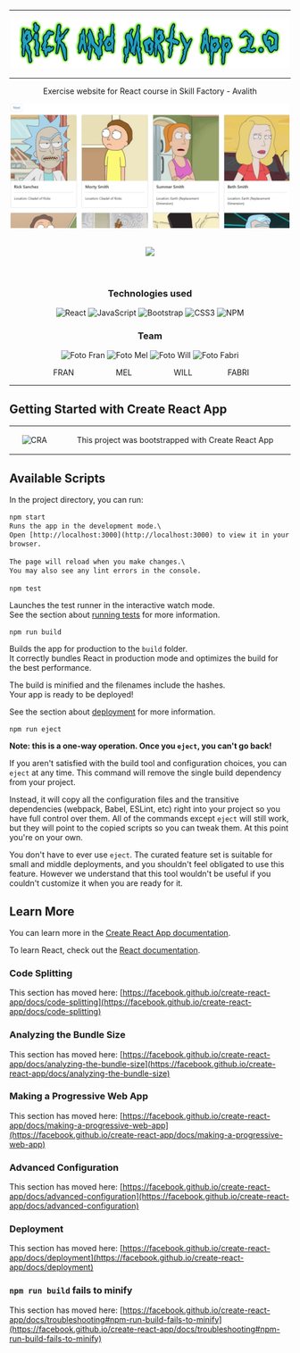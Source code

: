 
<hr>
<div align="center">
  <img src="./public/img/title_readme.png">
</div>
<hr>
<p align="center">Exercise website for React course in Skill Factory - Avalith</p>

<div align="center">
  <img width="500px" src="./public/img/print_readme.jpg">
</div>

<br>

<p align="center">
   <img src="http://img.shields.io/static/v1?label=STATUS&message=Developing&color=RED&style=for-the-badge"/>
</p>

<br>

<h3 align="center">Technologies used</h2>
<div align="center">

  ![React](https://img.shields.io/badge/react-%2320232a.svg?style=for-the-badge&logo=react&logoColor=%2361DAFB)  ![JavaScript](https://img.shields.io/badge/javascript-%23323330.svg?style=for-the-badge&logo=javascript&logoColor=%23F7DF1E)  ![Bootstrap](https://img.shields.io/badge/bootstrap-%23563D7C.svg?style=for-the-badge&logo=bootstrap&logoColor=white)  	![CSS3](https://img.shields.io/badge/css3-%231572B6.svg?style=for-the-badge&logo=css3&logoColor=white) ![NPM](https://img.shields.io/badge/NPM-%23000000.svg?style=for-the-badge&logo=npm&logoColor=white)
</div>

<h3 align="center">Team</h3>

<div align="center">
  <div align="center">
    <a src="https://github.com/fyunes">
      <img src="https://github.com/fyunes.png" width=115 alt="Foto Fran">
    </a>
    <a src="https://github.com/MelinaLencina">
      <img src="https://github.com/MelinaLencina.png" width=115 alt="Foto Mel">
    </a>
    <a src="https://github.com/hernandw">
      <img src="https://github.com/hernandw.png" width=115 alt="Foto Will">
    </a>
    <a src="https://github.com/saveasfabri">
      <img src="https://github.com/saveasfabri.png" width=115 alt="Foto Fabri" >
    </a>
    <br>
    <p>&nbspFRAN&nbsp&nbsp&nbsp&nbsp&nbsp&nbsp&nbsp&nbsp&nbsp  &nbsp&nbsp&nbsp&nbsp&nbsp&nbsp&nbsp&nbsp&nbspMEL&nbsp&nbsp&nbsp&nbsp&nbsp&nbsp&nbsp&nbsp&nbsp&nbsp  &nbsp&nbsp&nbsp&nbsp&nbsp&nbsp&nbsp&nbspWILL&nbsp&nbsp&nbsp&nbsp&nbsp&nbsp&nbsp  &nbsp&nbsp&nbsp&nbsp&nbsp&nbsp&nbsp&nbspFABRI</p>
  </div>
</div>

<hr>

## Getting Started with Create React App
<table>
  <tr>
    <td align="center" width="76">
      <img src="https://create-react-app.dev/img/logo.svg" alt="CRA">
    </td>
    <td align="center" width="400">
      <p> This project was bootstrapped with <a src="https://github.com/facebook/create-react-app">Create React App</a></p>
    </td>
  </tr>
</table>  


## Available Scripts

In the project directory, you can run:

```
npm start
Runs the app in the development mode.\
Open [http://localhost:3000](http://localhost:3000) to view it in your browser.

The page will reload when you make changes.\
You may also see any lint errors in the console.

npm test
```

Launches the test runner in the interactive watch mode.\
See the section about [running tests](https://facebook.github.io/create-react-app/docs/running-tests) for more information.

```
npm run build
```

Builds the app for production to the `build` folder.\
It correctly bundles React in production mode and optimizes the build for the best performance.

The build is minified and the filenames include the hashes.\
Your app is ready to be deployed!

See the section about [deployment](https://facebook.github.io/create-react-app/docs/deployment) for more information.

```
npm run eject
```

**Note: this is a one-way operation. Once you `eject`, you can't go back!**

If you aren't satisfied with the build tool and configuration choices, you can `eject` at any time. This command will remove the single build dependency from your project.

Instead, it will copy all the configuration files and the transitive dependencies (webpack, Babel, ESLint, etc) right into your project so you have full control over them. All of the commands except `eject` will still work, but they will point to the copied scripts so you can tweak them. At this point you're on your own.

You don't have to ever use `eject`. The curated feature set is suitable for small and middle deployments, and you shouldn't feel obligated to use this feature. However we understand that this tool wouldn't be useful if you couldn't customize it when you are ready for it.

## Learn More

You can learn more in the [Create React App documentation](https://facebook.github.io/create-react-app/docs/getting-started).

To learn React, check out the [React documentation](https://reactjs.org/).

### Code Splitting

This section has moved here: [https://facebook.github.io/create-react-app/docs/code-splitting](https://facebook.github.io/create-react-app/docs/code-splitting)

### Analyzing the Bundle Size

This section has moved here: [https://facebook.github.io/create-react-app/docs/analyzing-the-bundle-size](https://facebook.github.io/create-react-app/docs/analyzing-the-bundle-size)

### Making a Progressive Web App

This section has moved here: [https://facebook.github.io/create-react-app/docs/making-a-progressive-web-app](https://facebook.github.io/create-react-app/docs/making-a-progressive-web-app)

### Advanced Configuration

This section has moved here: [https://facebook.github.io/create-react-app/docs/advanced-configuration](https://facebook.github.io/create-react-app/docs/advanced-configuration)

### Deployment

This section has moved here: [https://facebook.github.io/create-react-app/docs/deployment](https://facebook.github.io/create-react-app/docs/deployment)


### `npm run build` fails to minify

This section has moved here: [https://facebook.github.io/create-react-app/docs/troubleshooting#npm-run-build-fails-to-minify](https://facebook.github.io/create-react-app/docs/troubleshooting#npm-run-build-fails-to-minify)

